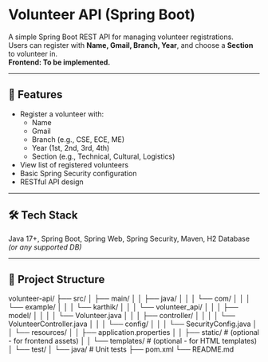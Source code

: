 # Volunteer API (Spring Boot)

A simple Spring Boot REST API for managing volunteer registrations.  
Users can register with **Name, Gmail, Branch, Year**, and choose a **Section** to volunteer in.  
**Frontend: To be implemented.**

---

## 🚀 Features
- Register a volunteer with:
  - Name
  - Gmail
  - Branch (e.g., CSE, ECE, ME)
  - Year (1st, 2nd, 3rd, 4th)
  - Section (e.g., Technical, Cultural, Logistics)
- View list of registered volunteers
- Basic Spring Security configuration
- RESTful API design

---

## 🛠 Tech Stack
Java 17+, Spring Boot, Spring Web, Spring Security, Maven, H2 Database *(or any supported DB)*

---

## 📂 Project Structure
volunteer-api/
 ├── src/
 │   ├── main/
 │   │   ├── java/
 │   │   │   └── com/
 │   │   │       └── example/
 │   │   │           └── karthik/
 │   │   │               └── volunteer_api/
 │   │   │                   ├── model/
 │   │   │                   │   └── Volunteer.java
 │   │   │                   ├── controller/
 │   │   │                   │   └── VolunteerController.java
 │   │   │                   └── config/
 │   │   │                       └── SecurityConfig.java
 │   │   └── resources/
 │   │       ├── application.properties
 │   │       ├── static/                  # (optional - for frontend assets)
 │   │       └── templates/               # (optional - for HTML templates)
 │   └── test/
 │       └── java/                         # Unit tests
 ├── pom.xml
 └── README.md
